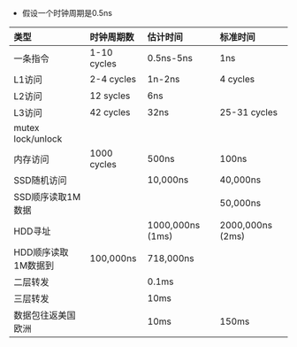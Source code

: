 * 假设一个时钟周期是0.5ns

|类型|时钟周期数|估计时间|标准时间|
|:-|:-|:-|:-|
|一条指令|1-10 cycles|0.5ns-5ns|1ns|
|L1访问|2-4 cycles|1n-2ns|4 cycles|
|L2访问|12 sycles|6ns||
|L3访问|42  cycles|32ns|25-31 cycles|
|mutex lock/unlock||||
|内存访问|1000 cycles|500ns|100ns|
|SSD随机访问||10,000ns|40,000ns|
|SSD顺序读取1M数据|||50,000ns|
|HDD寻址||1000,000ns (1ms)|2000,000ns (2ms)|
|HDD顺序读取1M数据到|100,000ns|718,000ns|
|二层转发||0.1ms||
|三层转发||10ms||
|数据包往返美国欧洲||10ms|150ms|
